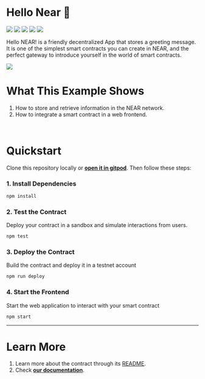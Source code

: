 # Hello Near 👋 
[![](https://img.shields.io/badge/⋈%20Examples-Basics-green)](https://docs.near.org/tutorials/welcome)
[![](https://img.shields.io/badge/Gitpod-Ready-orange)](https://gitpod.io/#/https://github.com/near-examples/hello-near-js)
[![](https://img.shields.io/badge/Contract-js-yellow)](https://docs.near.org/develop/contracts/anatomy)
[![](https://img.shields.io/badge/Frontend-JS-yellow)](https://docs.near.org/develop/integrate/frontend)
[![](https://img.shields.io/github/workflow/status/near-examples/hello-near-js/Tests/master?color=green&label=Tests)](https://github.com/near-examples/hello-near-js/actions/workflows/tests.yml)


Hello NEAR! is a friendly decentralized App that stores a greeting message. It is one of the simplest smart contracts you can create in NEAR, and the perfect gateway to introduce yourself in the world of smart contracts.

![](https://docs.near.org/assets/images/hello-near-banner-af016d03e81a65653c9230b95a05fe4a.png)


# What This Example Shows

1. How to store and retrieve information in the NEAR network.
2. How to integrate a smart contract in a web frontend.

<br />

# Quickstart

Clone this repository locally or [**open it in gitpod**](https://gitpod.io/#/https://github.com/near-examples/hello-near-js). Then follow these steps:

### 1. Install Dependencies
```bash
npm install
```

### 2. Test the Contract
Deploy your contract in a sandbox and simulate interactions from users.

```bash
npm test
```

### 3. Deploy the Contract
Build the contract and deploy it in a testnet account
```bash
npm run deploy
```

### 4. Start the Frontend
Start the web application to interact with your smart contract 
```bash
npm start
```

---

# Learn More
1. Learn more about the contract through its [README](./contract/README.md).
2. Check [**our documentation**](https://docs.near.org/develop/welcome).